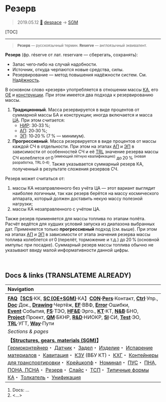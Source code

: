 # Резерв
> 2019.05.12 [🚀](../index/index.md) [despace](index.md) → [SGM](sc.md)

[TOC]

---

> <small>**Резерв** — русскоязычный термин. **Reserve** — англоязычный эквивалент.</small>

**Резерв** (фр. réserve от лат. reservare — сберегать, сохранять):

   - Запас чего‑либо на случай надобности.
   - Источник, откуда черпаются новые средства, силы.
   - Резервирование — метод повышения надёжности систем. См. [Надёжность](qm.md).

В основном  слово «резерв» употребляется в отношении массы [КА](sc.md), его [OE](sc.md) и [конструкции](sc.md). При этом имеется два подхода к резервированию массы.

   1. **Традиционный**. Масса резервируется в виде процентов от суммарной массы БА и конструкции; иногда включается и масса [ЦА](sc.md). При этом считается:
      - [НИР](rnd_0.md): 30‑33 %;
      - [АП](rnd_ap.md): 20‑30 %;
      - [ЭП](rnd_ep.md): 10‑20 % (7 % — минимум).
   1. **Прогрессивный**. Масса резервируется в виде процентов от массы каждой СЧ в отдельности. При этом на этапах [АП](rnd_ap.md) и [ЭП](rnd_ep.md) в зависимости от особенностей СЧ и её [TRL](trl.md) значение резерва массы СЧ колеблется от 0 <sup>(имеющий лётную квалификацию)</sup> до 20 % <sup>(новая разработка, TRL 0‑4)</sup>. Также указывается суммарный резерв КА, полученный в результате сложения резервов СЧ.

Резерв может считаться от:

   1. массы КА незаправленного без учёта ЦА — этот вариант выглядит наиболее логичным, так как резерв берётся на массу космического аппарата, который должен доставить некую массу полезной нагрузки;
   1. массы КА незаправленного с учётом ЦА.

Также резерв применяется для массы топлива по этапам полёта. Расчёт ведётся для худших условий запуска из диапазона выбранных дат. Применяется только **прогрессивный** подход (см. выше). При этом на этапах [АП](rnd_ap.md) и [ЭП](rnd_ep.md) в зависимости от этапа значения резерва массы топлива колеблется от 0 (перелёт, торможение и т.д.) до 20 % (основной импульс при посадке). Суммарный резерв массы топлива обычно не указывают ввиду малой информативности данной цифры.



<p style="page-break-after:always"> </p>

## Docs & links (TRANSLATEME ALREADY)
|Navigation|
|:--|
|**[FAQ](faq.md)**【**[SCS](scs.md)**·КК, **[SC (OE+SGM)](sc.md)**·КА】**[CON](contact.md)·[Pers](person.md)**·Контакт, **[Ctrl](control.md)**·Упр., **[Doc](doc.md)**·Док., **[Drawing](drawing.md)**·Чертёж, **[EF](ef.md)**·ВВФ, **[Error](error.md)**·Ошибки, **[Event](event.md)**·События, **[FS](fs.md)**·ТЭО, **[HF&E](hfe.md)**·Эрго., **[KT](kt.md)**·КТ, **[N&B](nnb.md)**·БНО, **[Project](project.md)**·Проект, **[QM](qm.md)**·БКНР, **[R&D](rnd.md)**·НИОКР, **[SI](si.md)**·СИ, **[Test](test.md)**·ЭО, **[TRL](trl.md)**·УГТ, **[Way](way.md)**·Пути|
|*Sections & pages*|
|**【[Structures, gears, materials (SGM)](sc.md)】**<br> [Гермоконтейнер](гермоконтейнер.md)・ [Датчик](sensor.md)・ [Задел](margin.md)・ [Изделие](unit.md)・ [Испарение материалов](matc.md)・ [Кавитация](cavitation.md)・ [КЗУ](cinu.md) (ВБУ КТ)・ [КХГ](cgs.md)・ [Контейнеры для транспортировки](ship_contain.md)・ [Крейцкопф](crosshead.md)・ [Номинал](nominal.md)・ [ПУС](lag.md)・ [ПНА, ПОНА, ПСНА](devd.md)・ [Резерв](reserve.md)・ [Слайс](слайс.md)・ [ТСП](tsp.md)・ [Типичные формы КА](sc.md)・ [Толкатель](толкатель.md)・ [Унификация](commonality.md)|

   1. Docs: …
   1. <…>
